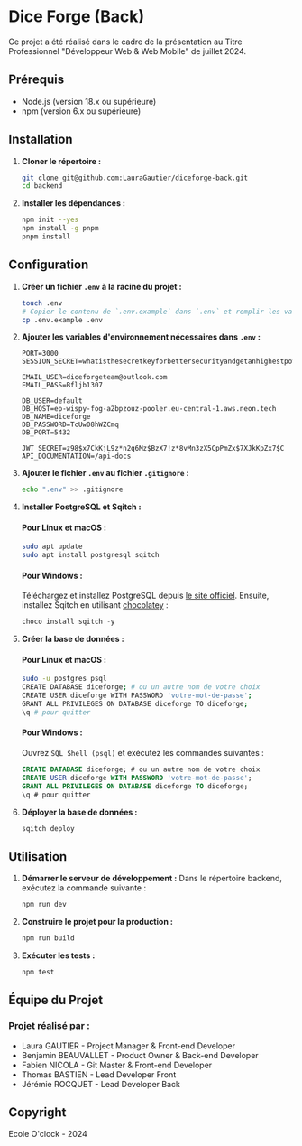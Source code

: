 # Dice Forge (Back)

Ce projet a été réalisé dans le cadre de la présentation au Titre Professionnel "Développeur Web & Web Mobile" de juillet 2024.

## Prérequis

- Node.js (version 18.x ou supérieure)
- npm (version 6.x ou supérieure)

## Installation

1. **Cloner le répertoire :**

    ```bash
    git clone git@github.com:LauraGautier/diceforge-back.git
    cd backend
    ```

2. **Installer les dépendances :**

    ```bash
    npm init --yes
    npm install -g pnpm
    pnpm install
    ```

## Configuration

1. **Créer un fichier `.env` à la racine du projet :**

    ```bash
    touch .env
    # Copier le contenu de `.env.example` dans `.env` et remplir les valeurs.
    cp .env.example .env
    ```

2. **Ajouter les variables d'environnement nécessaires dans `.env` :**

    ```env
    PORT=3000
    SESSION_SECRET=whatisthesecretkeyforbettersecurityandgetanhighestpower

    EMAIL_USER=diceforgeteam@outlook.com
    EMAIL_PASS=Bfljb1307

    DB_USER=default
    DB_HOST=ep-wispy-fog-a2bpzouz-pooler.eu-central-1.aws.neon.tech
    DB_NAME=diceforge
    DB_PASSWORD=TcUw08hWZCmq
    DB_PORT=5432

    JWT_SECRET=z98$x7CkKjL9z*n2q6Mz$BzX7!z*8vMn3zX5CpPmZx$7XJkKpZx7$C
    API_DOCUMENTATION=/api-docs
    ```

3. **Ajouter le fichier `.env` au fichier `.gitignore` :**

    ```bash
    echo ".env" >> .gitignore
    ```

4. **Installer PostgreSQL et Sqitch :**

    #### Pour Linux et macOS :
    ```bash
    sudo apt update
    sudo apt install postgresql sqitch
    ```

    #### Pour Windows :
    Téléchargez et installez PostgreSQL depuis [le site officiel](https://www.postgresql.org/download/windows/). Ensuite, installez Sqitch en utilisant [chocolatey](https://chocolatey.org/install) :
    ```powershell
    choco install sqitch -y
    ```

5. **Créer la base de données :**

    #### Pour Linux et macOS :
    ```bash
    sudo -u postgres psql
    CREATE DATABASE diceforge; # ou un autre nom de votre choix
    CREATE USER diceforge WITH PASSWORD 'votre-mot-de-passe';
    GRANT ALL PRIVILEGES ON DATABASE diceforge TO diceforge;
    \q # pour quitter
    ```

    #### Pour Windows :
    Ouvrez `SQL Shell (psql)` et exécutez les commandes suivantes :
    ```sql
    CREATE DATABASE diceforge; # ou un autre nom de votre choix
    CREATE USER diceforge WITH PASSWORD 'votre-mot-de-passe';
    GRANT ALL PRIVILEGES ON DATABASE diceforge TO diceforge;
    \q # pour quitter
    ```

6. **Déployer la base de données :**

    ```bash
    sqitch deploy
    ```

## Utilisation

1. **Démarrer le serveur de développement :**
    Dans le répertoire backend, exécutez la commande suivante :

    ```bash
    npm run dev
    ```

2. **Construire le projet pour la production :**

    ```bash
    npm run build
    ```

3. **Exécuter les tests :**

    ```bash
    npm test
    ```
    
## Équipe du Projet

### Projet réalisé par :

- Laura GAUTIER - Project Manager & Front-end Developer
- Benjamin BEAUVALLET - Product Owner & Back-end Developer
- Fabien NICOLA - Git Master & Front-end Developer
- Thomas BASTIEN - Lead Developer Front
- Jérémie ROCQUET - Lead Developer Back

## Copyright

Ecole O'clock - 2024

